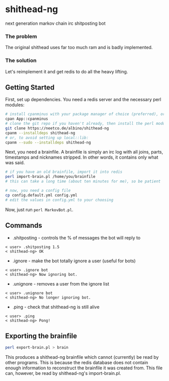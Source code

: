 # shithead-ng

next generation markov chain irc shitposting bot

### The problem
The original shithead uses far too much ram and is badly implemented.

### The solution
Let's reimplement it and get redis to do all the heavy lifting.

## Getting Started
First, set up dependencies. You need a redis server and the necessary perl modules:

```bash
# install cpanminus with your package manager of choice (preferred), or install it through cpan:
cpan App::cpanminus
# clone the git repo if you haven't already, then install the perl modules
git clone https://neetco.de/albino/shithead-ng
cpanm --installdeps shithead-ng
# or, to avoid setting up local::lib:
cpanm --sudo --installdeps shithead-ng
```

Next, you need a brainfile. A brainfile is simply an irc log with all joins, parts, timestamps and nicknames stripped. In other words, it contains only what was said.

```bash
# if you have an old brainfile, import it into redis
perl import-brain.pl /home/you/brainfile
# this can take a long time (about ten minutes for me), so be patient
```

```bash
# now, you need a config file
cp config.default.yml config.yml
# edit the values in config.yml to your choosing
```

Now, just run `perl MarkovBot.pl`.

## Commands

* .shitposting - controls the % of messages the bot will reply to
```
< user> .shitposting 1.5
< shithead-ng> OK
```

* .ignore - make the bot totally ignore a user (useful for bots)
```
< user> .ignore bot
< shithead-ng> Now ignoring bot.
```

* .unignore - removes a user from the ignore list
```
< user> .unignore bot
< shithead-ng> No longer ignoring bot.
```

* .ping - check that shithead-ng is still alive
```
< user> .ping
< shithead-ng> Pong!
```

## Exporting the brainfile

```bash
perl export-brain.pl > brain
```

This produces a shithead-ng brainfile which cannot (currently) be read by other programs. This is because the redis database does not contain enough information to reconstruct the brainfile it was created from. This file can, however, be read by shithead-ng's import-brain.pl.
